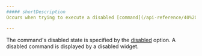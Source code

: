 ```yaml
---
##### shortDescription
Occurs when trying to execute a disabled [command](/api-reference/40%20SPA%20Framework/Markup%20Components/dxCommand '/Documentation/ApiReference/SPA_Framework/Markup_Components/dxCommand/').

---
```

The command's disabled state is specified by the [disabled](/api-reference/40%20SPA%20Framework/Markup%20Components/dxCommand/1%20Configuration/disabled.md '/Documentation/ApiReference/SPA_Framework/Markup_Components/dxCommand/Configuration/#disabled') option. A disabled command is displayed by a disabled widget.